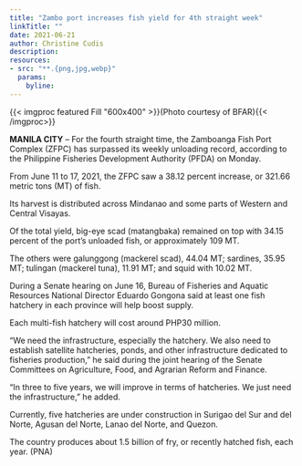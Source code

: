 ```yaml
---
title: "Zambo port increases fish yield for 4th straight week"
linkTitle: ""
date: 2021-06-21
author: Christine Cudis
description:
resources:
- src: "**.{png,jpg,webp}"
  params:
    byline: 
---
```

{{< imgproc featured Fill "600x400" >}}(Photo courtesy of BFAR){{< /imgproc>}}

**MANILA CITY** –  For the fourth straight time, the Zamboanga Fish Port Complex (ZFPC) has surpassed its weekly unloading record, according to the Philippine Fisheries Development Authority (PFDA) on Monday.

From June 11 to 17, 2021, the ZFPC saw a 38.12 percent increase, or 321.66 metric tons (MT) of fish.

Its harvest is distributed across Mindanao and some parts of Western and Central Visayas.

Of the total yield, big-eye scad (matangbaka) remained on top with 34.15 percent of the port’s unloaded fish, or approximately 109 MT.

The others were galunggong (mackerel scad), 44.04 MT; sardines, 35.95 MT; tulingan (mackerel tuna), 11.91 MT; and squid with 10.02 MT.

During a Senate hearing on June 16, Bureau of Fisheries and Aquatic Resources National Director Eduardo Gongona said at least one fish hatchery in each province will help boost supply.

Each multi-fish hatchery will cost around PHP30 million.

“We need the infrastructure, especially the hatchery. We also need to establish satellite hatcheries, ponds, and other infrastructure dedicated to fisheries production,” he said during the joint hearing of the Senate Committees on Agriculture, Food, and Agrarian Reform and Finance.

“In three to five years, we will improve in terms of hatcheries. We just need the infrastructure,” he added.

Currently, five hatcheries are under construction in Surigao del Sur and del Norte, Agusan del Norte, Lanao del Norte, and Quezon.

The country produces about 1.5 billion of fry, or recently hatched fish, each year. (PNA)